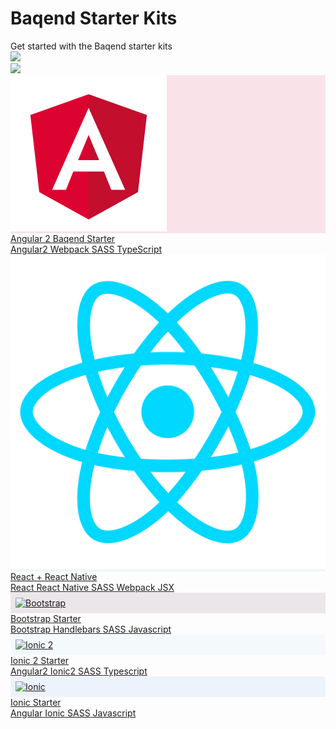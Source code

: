 <!-- <h1 class="text-center">Baqend Starter Kits</h1> -->
<div class="stars">
  <div class="container">
    <h1>Baqend Starter Kits</h1>
    Get started with the Baqend starter kits
    <div class="shooting-star">
      <img src="https://www.baqend.com/img/shooting-star.cf4c6b95.png" />
    </div>
    <div class="shooting-star-right">
      <img src="https://www.baqend.com/img/shooting-star.cf4c6b95.png" />
    </div>
  </div>
</div>

<div class="starter-kits">
  <a href="angular2/" class="starter-kits-item">
    <div class="logo-container" style="background: rgba(221, 3, 48, 0.1);">
      <img src="angular2.png" alt="Angular 2">
    </div>
    <div class="description">
      <div class="name">
        Angular 2 Baqend Starter
      </div>
      <div class="tags">
        <span class="tag">Angular2</span>
        <span class="tag">Webpack</span>
        <span class="tag">SASS</span>
        <span class="tag">TypeScript</span>
      </div>
    </div>
  </a>

  <a href="react/" class="starter-kits-item">
    <div class="logo-container" style="background: rgba(83, 193, 222, 0.11);">
      <img src="react.png" alt="React + Redux">
    </div>
    <div class="description">
      <div class="name">
        React + React Native
      </div>
      <div class="tags">
        <span class="tag">React</span>
        <span class="tag">React Native</span>
        <span class="tag">SASS</span>
        <span class="tag">Webpack</span>
        <span class="tag">JSX</span>
      </div>
    </div>
  </a>

  <a href="bootstrap/" class="starter-kits-item">
    <div class="logo-container" style="background: rgba(77, 35, 74, 0.1);">
      <img src="bootstrap.png" alt="Bootstrap" style="padding: 8px;">
    </div>
    <div class="description">
      <div class="name">
        Bootstrap Starter
      </div>
      <div class="tags">
        <span class="tag">Bootstrap</span>
        <span class="tag">Handlebars</span>
        <span class="tag">SASS</span>
        <span class="tag">Javascript</span>
      </div>
    </div>
  </a>

  <a href="ionic2/" class="starter-kits-item">
    <div class="logo-container" style="background: rgba(30, 162, 212, 0.04);">
      <img src="ionic2.png" alt="Ionic 2" style="padding: 8px;">
    </div>
    <div class="description">
      <div class="name">
        Ionic 2 Starter
      </div>
      <div class="tags">
        <span class="tag">Angular2</span>
        <span class="tag">Ionic2</span>
        <span class="tag">SASS</span>
        <span class="tag">Typescript</span>
      </div>
    </div>
  </a>

  <a href="ionic/" class="starter-kits-item">
    <div class="logo-container" style="background: rgba(78, 142, 247, 0.09);">
      <img src="ionic.png" alt="Ionic" style="padding: 8px;">
    </div>
    <div class="description">
      <div class="name">
        Ionic Starter
      </div>
      <div class="tags">
        <span class="tag">Angular</span>
        <span class="tag">Ionic</span>
        <span class="tag">SASS</span>
        <span class="tag">Javascript</span>
      </div>
    </div>
  </a>
</div>
